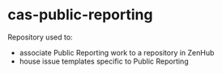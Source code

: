 # cas-public-reporting

Repository used to:
- associate Public Reporting work to a repository in ZenHub
- house issue templates specific to Public Reporting

